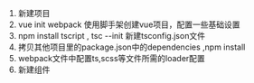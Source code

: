 1. 新建项目
  01. vue init webpack 使用脚手架创建vue项目，配置一些基础设置
  02. npm install tscript , tsc --init 新建tsconfig.json文件
  03. 拷贝其他项目里的package.json中的dependencies ,npm install
  04. webpack文件中配置ts,scss等文件所需的loader配置
2. 新建组件
